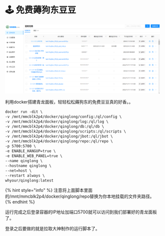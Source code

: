 # 🕹 免费薅狗东豆豆

![](<../.gitbook/assets/image (4).png>)

利用docker搭建青龙面板，轻轻松松薅狗东的免费豆豆真的好香。。

```
docker run -dit \
-v /mnt/mmcblk2p4/docker/qinglong/config:/ql/config \
-v /mnt/mmcblk2p4/docker/qinglong/log:/ql/log \
-v /mnt/mmcblk2p4/docker/qinglong/db:/ql/db \
-v /mnt/mmcblk2p4/docker/qinglong/scripts:/ql/scripts \
-v /mnt/mmcblk2p4/docker/qinglong/jbot:/ql/jbot \
-v /mnt/mmcblk2p4/docker/qinglong/repo:/ql/repo \
-p 5700:5700 \
-e ENABLE_HANGUP=true \
-e ENABLE_WEB_PANEL=true \
--name qinglong \
--hostname qinglong \
--net=host \
--restart always \
whyour/qinglong:latest
```

{% hint style="info" %}
注意将上面脚本里面的/mnt/mmcblk2p4/docker/qinglong/repo替换为你本地挂载的文件夹路径。
{% endhint %}

运行完成之后登录容器的IP地址加端口5700就可以访问到我们部署好的青龙面板了。

登录之后要做的就是拉取大神制作的运行脚本了。
